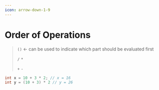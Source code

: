 ```yaml
---
icon: arrow-down-1-9
---
```


# Order of Operations

> `()` <- can be used to indicate which part should be evaluated first
>
> `/`    `*`
>
> `+`   `-`

```java
int x = 10 + 3 * 2; // x = 16
int y = (10 + 3) * 2 // y = 26
```
